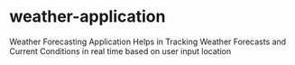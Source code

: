 # weather-application
 Weather Forecasting Application Helps in Tracking Weather Forecasts and Current  Conditions in real time based on user input location
